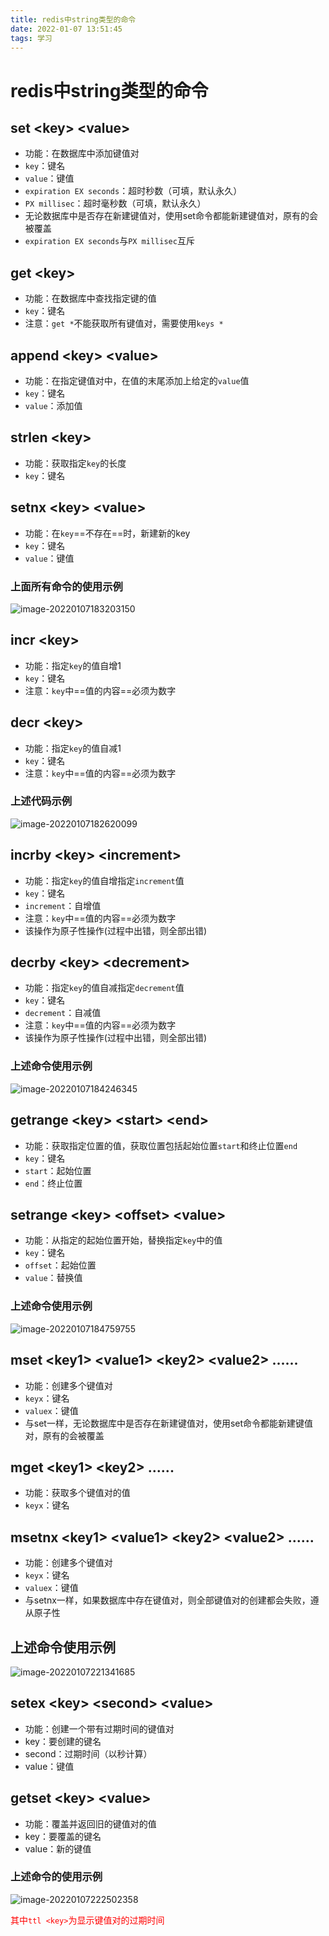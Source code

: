 ```yaml
---
title: redis中string类型的命令
date: 2022-01-07 13:51:45
tags: 学习
---
```


# redis中string类型的命令

## set  \<key>  \<value> 

- 功能：在数据库中添加键值对
- `key`：键名
- `value`：键值
- `expiration EX seconds`：超时秒数（可填，默认永久）
- `PX millisec`：超时毫秒数（可填，默认永久）
- 无论数据库中是否存在新建键值对，使用set命令都能新建键值对，原有的会被覆盖
- `expiration EX seconds`与`PX millisec`互斥

## get \<key>

- 功能：在数据库中查找指定键的值
- `key`：键名
- 注意：`get *`不能获取所有键值对，需要使用`keys *`

## append  \<key>  \<value>

- 功能：在指定键值对中，在值的末尾添加上给定的`value`值
- `key`：键名
- `value`：添加值

## strlen \<key>

- 功能：获取指定`key`的长度
- `key`：键名

## setnx \<key> \<value>

- 功能：在`key`==不存在==时，新建新的key
- `key`：键名
- `value`：键值

### 上面所有命令的使用示例

![image-20220107183203150](image-20220107183203150.png)

## incr \<key>

- 功能：指定`key`的值自增1
- `key`：键名
- 注意：`key`中==值的内容==必须为数字

## decr \<key>

- 功能：指定`key`的值自减1
- `key`：键名
- 注意：`key`中==值的内容==必须为数字

### 上述代码示例

![image-20220107182620099](image-20220107182620099.png)

## incrby \<key> \<increment>

- 功能：指定`key`的值自增指定`increment`值
- `key`：键名
- `increment`：自增值
- 注意：`key`中==值的内容==必须为数字
- 该操作为原子性操作(过程中出错，则全部出错)

## decrby \<key> \<decrement>

- 功能：指定`key`的值自减指定`decrement`值
- `key`：键名
- `decrement`：自减值
- 注意：`key`中==值的内容==必须为数字
- 该操作为原子性操作(过程中出错，则全部出错)

### 上述命令使用示例

![image-20220107184246345](image-20220107184246345.png)

## getrange \<key> \<start> \<end>

- 功能：获取指定位置的值，获取位置包括起始位置`start`和终止位置`end`
- `key`：键名
- `start`：起始位置
- `end`：终止位置

## setrange \<key> \<offset> \<value>

- 功能：从指定的起始位置开始，替换指定`key`中的值
- `key`：键名
- `offset`：起始位置
- `value`：替换值

### 上述命令使用示例

![image-20220107184759755](image-20220107184759755.png)

## mset \<key1> \<value1> \<key2> \<value2> ......

- 功能：创建多个键值对
- `keyx`：键名
- `valuex`：键值
- 与set一样，无论数据库中是否存在新建键值对，使用set命令都能新建键值对，原有的会被覆盖

## mget \<key1> \<key2> ......

- 功能：获取多个键值对的值
- `keyx`：键名

## msetnx \<key1> \<value1> \<key2> \<value2> ......

- 功能：创建多个键值对
- `keyx`：键名
- `valuex`：键值
- 与setnx一样，如果数据库中存在键值对，则全部键值对的创建都会失败，遵从原子性

## 上述命令使用示例

![image-20220107221341685](image-20220107221341685.png)

## setex \<key> \<second> \<value>

- 功能：创建一个带有过期时间的键值对
- key：要创建的键名
- second：过期时间（以秒计算）
- value：键值

## getset \<key> \<value>

- 功能：覆盖并返回旧的键值对的值
- key：要覆盖的键名
- value：新的键值

### 上述命令的使用示例

![image-20220107222502358](image-20220107222502358.png)

<font style=color:red>其中`ttl <key>`为显示键值对的过期时间</font>